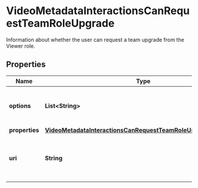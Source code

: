 

# VideoMetadataInteractionsCanRequestTeamRoleUpgrade

Information about whether the user can request a team upgrade from the Viewer role.

## Properties

| Name | Type | Description | Notes |
|------------ | ------------- | ------------- | -------------|
|**options** | **List&lt;String&gt;** | An array of HTTP methods permitted on this URI. |  |
|**properties** | [**VideoMetadataInteractionsCanRequestTeamRoleUpgradeProperties**](VideoMetadataInteractionsCanRequestTeamRoleUpgradeProperties.md) |  |  |
|**uri** | **String** | The API URI that resolves to the connection data. |  |



